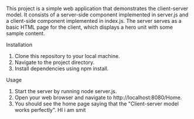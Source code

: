 This project is a simple web application that demonstrates the client-server model. It consists of a server-side component implemented in server.js and a client-side component implemented in index.js. The server serves as a basic HTML page for the 
client, which displays a hero unit with some sample content.

Installation
  1. Clone this repository to your local machine.
  2. Navigate to the project directory.
  3. Install dependencies using npm install.

Usage

  1. Start the server by running node server.js. 
  2. Open your web browser and navigate to http://localhost:8080/Home.
  3. You should see the home page saying that the "Client-server model works perfectly".
 HI i am smit
